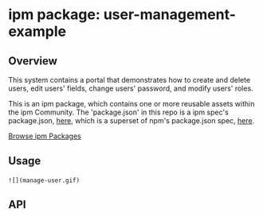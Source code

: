 
# ipm package: user-management-example

## Overview

This system contains a portal that demonstrates how to create and delete users, edit users&#39; fields, change users&#39; password, and modify users&#39; roles.

This is an ipm package, which contains one or more reusable assets within the ipm Community. The 'package.json' in this repo is a ipm spec's package.json, [here](https://docs.clearblade.com/v/3/6-ipm/spec), which is a superset of npm's package.json spec, [here](https://docs.npmjs.com/files/package.json).

[Browse ipm Packages](https://ipm.clearblade.com)

## Usage

 	![](manage-user.gif)

## API

